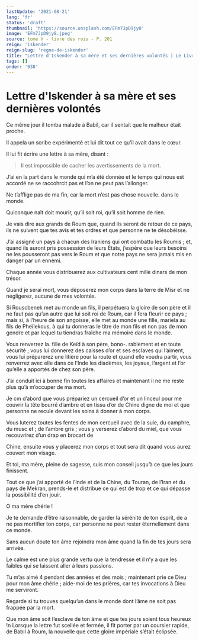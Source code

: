 ```yaml
---
lastUpdate: '2021-08-21'
lang: 'fr'
status: 'draft'
thumbnail: 'https://source.unsplash.com/EFm7JpD9jy8'
image: 'EFm7JpD9jy8.jpeg'
source: tome V - livre des rois - P. 201
reign: 'Iskender'
reign-slug: 'regne-de-iskender'
title: "Lettre d'Iskender à sa mère et ses dernières volontés | Le Livre des Rois | Shâhnâmeh"
tags: []
order: '038'
---
```


<!-- LTeX: language=fr -->

# Lettre d'Iskender à sa mère et ses dernières volontés

Ce même jour il tomba malade à Babil, car il sentait que le malheur était proche.

Il appela un scribe expérimenté et lui dit tout ce qu’il avait dans le cœur.

Il lui fit écrire une lettre à sa mère, disant :

> Il est impossible de cacher les avertissements de la mort.

J’ai en la part dans le monde qui m’a été donnée et le temps qui nous est accordé ne se raccohrcit pas et l’on ne peut pas l’allonger.

Ne t’afflige pas de ma fin, car la mort n’est pas chose nouvelle. dans le monde.

Quiconque naît doit mourir, qu’il soit roi, qu’il soit homme de rien.

Je vais dire aux grands de Roum que, quand ils seront de retour de ce pays, ils ne suivent que tes avis et tes ordres et que personne ne te désobéisse.

J’ai assigné un pays à chacun des Iraniens qui ont combattu les Roumis ; et, quand ils auront pris possession de leurs États, j’espère que leurs besoins ne les pousseront pas vers le Roum et que notre pays ne sera jamais mis en danger par un ennemi.

Chaque année vous distribuerez aux cultivateurs cent mille dinars de mon trésor.

Quand je serai mort, vous déposerez mon corps dans la terre de Misr et ne négligerez, aucune de mes volontés.

Si Rouscbenek met au monde un fils, il perpétuera la gloire de son père et il ne faut pas qu’un autre que lui soit roi de Roum, car il fera fleurir ce pays ; mais si, à l’heure de son angoisse, elle met au monde une fille, mariela au fils de Pheïlekous, à qui tu donneras le titre de mon fils et non pas de mon gendre et par lequel tu tiendras fraîche ma mémoire dans le monde.

Vous renverrez la. fille de Keïd à son père, bono-.
rablement et en toute sécurité ; vous lui donnerez des caisses d’or et ses esclaves qui l’aiment, vous lui préparerez une litière pour la route et quand elle voudra partir, vous renverrez avec elle dans ce l’Inde les diadèmes, les joyaux, l’argent et l’or qu’elle a apportés de chez son père.

J’ai conduit ici à bonne fin toutes les affaires et maintenant il ne me reste plus qu’à m’occuper de ma mort.

Je cm d’abord que vous prépariez un cercueil d’or et un linceul pour me couvrir la tête bourré d’ambre et en tissu d’or de Chine digne de moi et que personne ne recule devant les soins à donner à mon corps.

Vous luterez toutes les fentes de mon cercueil avec de la suie, du camphre, du musc et ; de l’ambre gris ; vous y verserez d’abord du miel, que vous recouvrirez d’un drap en brocart de

Chine, ensuite vous y placerez mon corps et tout sera dit quand vous aurez couvert mon visage.

Et toi, ma mère, pleine de sagesse, suis mon conseil jusqu’à ce que les jours finissent.

Tout ce que j’ai apporté de l’Inde et de la Chine, du Touran, de l’Iran et du pays de Mekran, prends-le et distribue ce qui est de trop et ce qui dépasse la possibilité d’en jouir.

O ma mère chérie !

Je te demande d’être raisonnable, de garder la sérénité de ton esprit, de a ne pas mortifier ton corps, car personne ne peut rester éternellement dans ce monde.

Sans aucun doute ton âme rejoindra mon âme quand la fin de tes jours sera arrivée.

Le calme est une plus grande vertu que la tendresse et il n’y a que les faibles qui se laissent aller à leurs passions.

Tu m’as aimé
4 pendant des années et des mois ; maintenant prie ce Dieu pour mon âme chérie ; aide-moi de tes prières, car tes invocations à Dieu me serviront.

Regarde si tu trouves quelqu’un dans le monde dont l’âme ne soit pas frappée par la mort.

Que mon âme soit l’esclave de ton âme et que tes jours soient tous heureux !n Lorsque la lettre fut scellée et fermée, il fit porter par un coursier rapide, de Babil à Roum, la nouvelle que cette gloire impériale s’était éclipsée.
